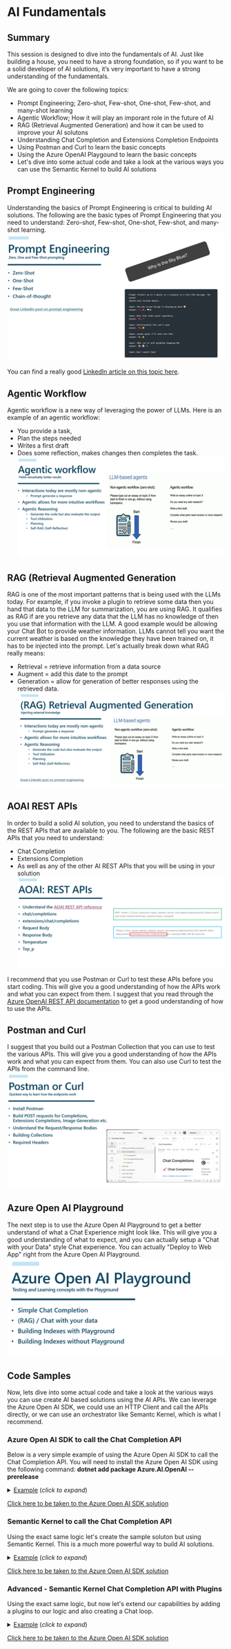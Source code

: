 # AI Fundamentals

## Summary
This session is designed to dive into the fundamentals of AI.  Just like building a house, you need to have a strong foundation, so if you want to be a solid developer of AI solutions, it’s very important to have a strong understanding of the fundamentals.

We are going to cover the following topics:
- Prompt Engineering; Zero-shot, Few-shot, One-shot, Few-shot, and many-shot learning   
- Agentic Workflow; How it will play an imporant role in the future of AI
- RAG (Retrieval Augmented Generation) and how it can be used to improve your AI solutons
- Understanding Chat Completion and Extensions Completion Endpoints
- Using Postman and Curl to learn the basic concepts
- Using the Azure OpenAI Playgound to learn the basic concepts
- Let's dive into some actual code and take a look at the various ways you can use the Semantic Kernel to build AI solutions


## Prompt Engineering 
Understanding the basics of Prompt Engineering is critical to building AI solutions.  The following are the basic types of Prompt Engineering that you need to understand:
Zero-shot, Few-shot, One-shot, Few-shot, and many-shot learning.
![Prompt Engineering](/assets/images/prompt-engineering.png)

You can find a really good [LinkedIn article on this topic here](https://www.linkedin.com/pulse/zero-shot-one-few-learning-prompt-engineering-pathan/).

## Agentic Workflow
Agentic workflow is a new way of leveraging the power of LLMs.  Here is an example of an agentic workflow:
- You provide a task, 
- Plan the steps needed
- Writes a first draft
- Does some reflection, makes changes then completes the task.   
![agentic workflow](/assets/images/agentic-workflow.png)

## RAG (Retrieval Augmented Generation
RAG is one of the most important patterns that is being used with the LLMs today.  For example, if you invoke a plugin to retrieve some data then you hand that data to the LLM for summarization, you are using RAG.  It qualifies as RAG if are you retrieve any data that the LLM has no knowledge of then you use that information with the LLM.  A good example would be allowing your Chat Bot to provide weather information.  LLMs cannot tell you want the current weather is based on the knowledge they have been trained on, it has to be injected into the prompt.  Let's actually break down what RAG really means:

- Retrieval = retrieve information from a data source 
- Augment = add this date to the prompt
- Generation = allow for generation of better responses using the retrieved data.
![agentic workflow](/assets/images/RAG.png)

## AOAI REST APIs
In order to build a solid AI solution, you need to understand the basics of the REST APIs that are available to you.  The following are the basic REST APIs that you need to understand:
- Chat Completion
- Extensions Completion
- As well as any of the other AI REST APIs that you will be using in your solution
![aAOAI-REST](/assets/images/AOAI-REST.png)

I recommend that you use Postman or Curl to test these APIs before you start coding.  This will give you a good understanding of how the APIs work and what you can expect from them.
I suggest that you read through the [Azure OpenAI REST API documentation](https://learn.microsoft.com/en-us/azure/ai-services/openai/reference#chat-completions) to get a good understanding of how to use the APIs.

## Postman and Curl
I suggest that you build out a Postman Collection that you can use to test the various APIs.  This will give you a good understanding of how the APIs work and what you can expect from them.  You can also use Curl to test the APIs from the command line.
![aAOAI-REST](/assets/images/postman.png)

## Azure Open AI Playground
The next step is to use the Azure Open AI Playground to get a better understand of what a Chat Experience might look like.  This will give you a good understanding of what to expect, and you can actually setup a "Chat with your Data" style Chat experience.  You can actually "Deploy to Web App" right from the Azure Open AI Playground.
![aAOAI-REST](/assets/images/AOAI-Playground.png)
            

## Code Samples
Now, lets dive into some actual code and take a look at the various ways you can use create AI based solutions using the AI APIs.  We can leverage the Azure Open AI SDK, we could use an HTTP Client and call the APIs directly, or we can use an orchestrator like Semantc Kernel, which is what I recommend.

### Azure Open AI SDK to call the Chat Completion API
Below is a very simple example of using the Azure Open AI SDK to call the Chat Completion API. 
You will need to install the Azure Open AI SDK using the following command:
**dotnet add package Azure.AI.OpenAI --prerelease**
 <details>
    <summary><u>Example</u> (<i>click to expand</i>)</summary>
    <!-- have to be followed by an empty line! -->

        using Azure;
        using Azure.AI.OpenAI;
        using System.Configuration;

        // See https://aka.ms/new-console-template for more information
        Console.WriteLine("Hello, this is our first Azure OpenAI Application ");

        #region Step 1 - Populate Azure OpenAI Configuration variables
        var openAiDeployment = ConfigurationManager.AppSettings.Get("AzureOpenAIModel");
        var openAiUri = ConfigurationManager.AppSettings.Get("AzureOpenAIEndpoint");
        var openAiApiKey = ConfigurationManager.AppSettings.Get("AzureOpenAIKey");
        #endregion

        #region Step 2 - Create an OpenAI client
        OpenAIClient client = new OpenAIClient(
                  new Uri(openAiUri!),
                  new AzureKeyCredential(openAiApiKey!));
        #endregion

        #region Step 3 - Create a ChatCompletionsOptions object
        var chatCompletionsOptions = new ChatCompletionsOptions()
        {
            DeploymentName = openAiDeployment, // Use DeploymentName for "model" with non-Azure clients
            Messages =
            {
                // The system message represents instructions or other guidance about how the assistant should behave
                new ChatRequestSystemMessage("You are a helpful assistant. You will talk like a pirate."),
                // User messages represent current or historical input from the end user
                new ChatRequestUserMessage("Can you help me?"),
                // Assistant messages represent historical responses from the assistant
                new ChatRequestAssistantMessage("Arrrr! Of course, me hearty! What can I do for ye?"),
                new ChatRequestUserMessage("What's the best way to train a parrot?"),
            }
        };
        #endregion

        #region Step 4 - Call the GetChatCompletionsAsync method
        Response<ChatCompletions> response = await client.GetChatCompletionsAsync(chatCompletionsOptions);
        #endregion

        #region Step 5 - Display the response
        ChatResponseMessage responseMessage = response.Value.Choices[0].Message;
        Console.WriteLine($"[{responseMessage.Role.ToString().ToUpperInvariant()}]: {responseMessage.Content}");
        #endregion
          
  </details>

[Click here to be taken to the Azure Open AI SDK solution](/ConsoleApp-AOAI-SDK/README.md)

### Semantic Kernel to call the Chat Completion API
Using the exact same logic let's create the sample soluton but using Semantic Kernel.  This is a much more powerful way to build AI solutions.
 <details>
    <summary><u>Example</u> (<i>click to expand</i>)</summary>
    <!-- have to be followed by an empty line! -->

    // Create a Builder for Creating Kernel Objects
    var builder = Kernel.CreateBuilder();
    
    // Load AI Endpoint Values
    var openAiDeployment = ConfigurationManager.AppSettings.Get("AzureOpenAIModel");
    var openAiUri = ConfigurationManager.AppSettings.Get("AzureOpenAIEndpoint");
    var openAiApiKey = ConfigurationManager.AppSettings.Get("AzureOpenAIKey");

    // Add ChatCompletion Service
    builder.Services.AddAzureOpenAIChatCompletion(
       deploymentName: openAiDeployment!,
       endpoint: openAiUri!,
       apiKey: openAiApiKey!);
    
    // Construct Kernel, ChatHistory Get instance of ChatCompletion Service
    var kernel = builder.Build();
    ChatHistory history = [];
    history.AddSystemMessage("You are a helpful assistant. You will talk like a pirate.");
    history.AddUserMessage("Can you help me?");
    history.AddAssistantMessage("Arrrr! Of course, me hearty! What can I do for ye?");
    history.AddUserMessage("What's the best way to train a parrot?");
    var chatCompletionService = kernel.GetRequiredService<IChatCompletionService>();

    // Step 5 Send Prompt Get Respons
    var prompt = "Why is the Sky blue?";
    var result = await chatCompletionService.GetChatMessageContentAsync(history);
    Console.WriteLine(result);
    Console.WriteLine("\nPress enter to end.");
    Console.ReadLine();
  </details>

  [Click here to be taken to the Azure Open AI SDK solution](/ConsoleApp-SK-First-App/README.md)

  ### Advanced - Semantic Kernel Chat Completion API with Plugins
  Using the exact same logic, but now let's extend our capabilities by adding a plugins to our logic and also creating a Chat loop.
  <details>
    <summary><u>Example</u> (<i>click to expand</i>)</summary>
    <!-- have to be followed by an empty line! -->

     
        // Create a Builder for Creating Kernel Objects
        var builder = Kernel.CreateBuilder();
    
        // Load AI Endpoint Values
        var openAiDeployment = ConfigurationManager.AppSettings.Get("AzureOpenAIModel");
        var openAiUri = ConfigurationManager.AppSettings.Get("AzureOpenAIEndpoint");
        var openAiApiKey = ConfigurationManager.AppSettings.Get("AzureOpenAIKey");

        // Add ChatCompletion Service
        builder.Services.AddAzureOpenAIChatCompletion(
           deploymentName: openAiDeployment!,
           endpoint: openAiUri!,
           apiKey: openAiApiKey!);

        // Add our Plugins
        builder.Plugins.AddFromType<UniswapV3SubgraphPlugin>();
        builder.Plugins.AddFromType<LightOnPlugin>();
        builder.Plugins.AddFromType<WeatherPlugin>();
        
        // Construct Kernel, ChatHistory Get instance of ChatCompletion Service
        var kernel = builder.Build();
        ChatHistory history = [];
        var chatCompletionService = kernel.GetRequiredService<IChatCompletionService>();

        // Create Chat Loop
        while (true)
        {
            Console.Write(">> ");
            var userMessage = Console.ReadLine();
            if (userMessage != "Exit")
            {
                history.AddUserMessage(userMessage!);

                // Not really being used in this example but we will use it in future examples
                OpenAIPromptExecutionSettings openAIPromptExecutionSettings = new()
                {
                    ToolCallBehavior = ToolCallBehavior.AutoInvokeKernelFunctions
                };

                try
                {
                    var result = await chatCompletionService.GetChatMessageContentAsync(
                        history,
                        executionSettings: openAIPromptExecutionSettings,
                        kernel: kernel);

                    Console.WriteLine("<< " + result);

                    if (result.Content != null)
                    {
                        history.AddAssistantMessage(result.Content);
                    }
                }
                catch (Exception ex)
                {
                    Console.WriteLine($"Error: {ex.Message}");
                }
            }
            else break;
        }
  </details>

  [Click here to be taken to the Azure Open AI SDK solution](/ConsoleApp-SK-Plugins/README.md)

